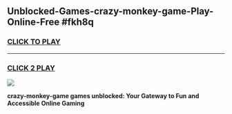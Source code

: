 
## Unblocked-Games-crazy-monkey-game-Play-Online-Free #fkh8q
<h3>
<a href="https://us.freeplayer.one?title=crazy-monkey-game&ref=10M">CLICK TO PLAY</a></h3>
<hr>

<h3>
<a href="https://us.freeplayer.one?title=crazy-monkey-game&ref=10M">CLICK 2 PLAY</a>
  
</h3>

<a href="https://us.freeplayer.one?title=crazy-monkey-game&ref=10M"><img src="https://clearcache.store/games.png"></a>


**crazy-monkey-game games unblocked: Your Gateway to Fun and Accessible Online Gaming**
